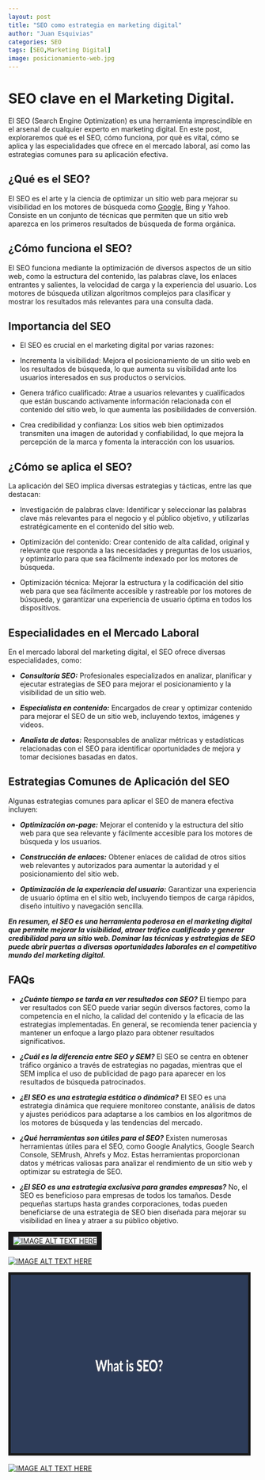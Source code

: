 ```yaml
---
layout: post
title: "SEO como estrategia en marketing digital"
author: "Juan Esquivias"
categories: SEO
tags: [SEO,Marketing Digital]
image: posicionamiento-web.jpg
---
```


# SEO clave en el Marketing Digital.

El SEO (Search Engine Optimization) es una herramienta imprescindible en el arsenal de cualquier experto en marketing digital. En este post, exploraremos qué es el SEO, cómo funciona, por qué es vital, cómo se aplica y las especialidades que ofrece en el mercado laboral, así como las estrategias comunes para su aplicación efectiva.

## ¿Qué es el SEO?
El SEO es el arte y la ciencia de optimizar un sitio web para mejorar su visibilidad en los motores de búsqueda como [Google](https://www.google.com), Bing y Yahoo. Consiste en un conjunto de técnicas que permiten que un sitio web aparezca en los primeros resultados de búsqueda de forma orgánica.

## ¿Cómo funciona el SEO?
El SEO funciona mediante la optimización de diversos aspectos de un sitio web, como la estructura del contenido, las palabras clave, los enlaces entrantes y salientes, la velocidad de carga y la experiencia del usuario. Los motores de búsqueda utilizan algoritmos complejos para clasificar y mostrar los resultados más relevantes para una consulta dada.

Importancia del SEO
-------------------
* El SEO es crucial en el marketing digital por varias razones:

* Incrementa la visibilidad: Mejora el posicionamiento de un sitio web en los resultados de búsqueda, lo que aumenta su visibilidad ante los usuarios interesados en sus productos o servicios.

* Genera tráfico cualificado: Atrae a usuarios relevantes y cualificados que están buscando activamente información relacionada con el contenido del sitio web, lo que aumenta las posibilidades de conversión.

* Crea credibilidad y confianza: Los sitios web bien optimizados transmiten una imagen de autoridad y confiabilidad, lo que mejora la percepción de la marca y fomenta la interacción con los usuarios.

## ¿Cómo se aplica el SEO?
La aplicación del SEO implica diversas estrategias y tácticas, entre las que destacan:

* Investigación de palabras clave: Identificar y seleccionar las palabras clave más relevantes para el negocio y el público objetivo, y utilizarlas estratégicamente en el contenido del sitio web.

* Optimización del contenido: Crear contenido de alta calidad, original y relevante que responda a las necesidades y preguntas de los usuarios, y optimizarlo para que sea fácilmente indexado por los motores de búsqueda.

* Optimización técnica: Mejorar la estructura y la codificación del sitio web para que sea fácilmente accesible y rastreable por los motores de búsqueda, y garantizar una experiencia de usuario óptima en todos los dispositivos.

## Especialidades en el Mercado Laboral
En el mercado laboral del marketing digital, el SEO ofrece diversas especialidades, como:

* **_Consultoría SEO:_** Profesionales especializados en analizar, planificar y ejecutar estrategias de SEO para mejorar el posicionamiento y la visibilidad de un sitio web.

* **_Especialista en contenido:_** Encargados de crear y optimizar contenido para mejorar el SEO de un sitio web, incluyendo textos, imágenes y videos.

* **_Analista de datos:_** Responsables de analizar métricas y estadísticas relacionadas con el SEO para identificar oportunidades de mejora y tomar decisiones basadas en datos.

## Estrategias Comunes de Aplicación del SEO
Algunas estrategias comunes para aplicar el SEO de manera efectiva incluyen:

* **_Optimización on-page:_** Mejorar el contenido y la estructura del sitio web para que sea relevante y fácilmente accesible para los motores de búsqueda y los usuarios.

* **_Construcción de enlaces:_** Obtener enlaces de calidad de otros sitios web relevantes y autorizados para aumentar la autoridad y el posicionamiento del sitio web.

* **_Optimización de la experiencia del usuario:_** Garantizar una experiencia de usuario óptima en el sitio web, incluyendo tiempos de carga rápidos, diseño intuitivo y navegación sencilla.

**_En resumen, el SEO es una herramienta poderosa en el marketing digital que permite mejorar la visibilidad, atraer tráfico cualificado y generar credibilidad para un sitio web. Dominar las técnicas y estrategias de SEO puede abrir puertas a diversas oportunidades laborales en el competitivo mundo del marketing digital._**

## FAQs

* **_¿Cuánto tiempo se tarda en ver resultados con SEO?_**
El tiempo para ver resultados con SEO puede variar según diversos factores, como la competencia en el nicho, la calidad del contenido y la eficacia de las estrategias implementadas. En general, se recomienda tener paciencia y mantener un enfoque a largo plazo para obtener resultados significativos.

* **_¿Cuál es la diferencia entre SEO y SEM?_**
El SEO se centra en obtener tráfico orgánico a través de estrategias no pagadas, mientras que el SEM implica el uso de publicidad de pago para aparecer en los resultados de búsqueda patrocinados.

* **_¿El SEO es una estrategia estática o dinámica?_**
El SEO es una estrategia dinámica que requiere monitoreo constante, análisis de datos y ajustes periódicos para adaptarse a los cambios en los algoritmos de los motores de búsqueda y las tendencias del mercado.

* **_¿Qué herramientas son útiles para el SEO?_**
Existen numerosas herramientas útiles para el SEO, como Google Analytics, Google Search Console, SEMrush, Ahrefs y Moz. Estas herramientas proporcionan datos y métricas valiosas para analizar el rendimiento de un sitio web y optimizar su estrategia de SEO.

* **_¿El SEO es una estrategia exclusiva para grandes empresas?_**
No, el SEO es beneficioso para empresas de todos los tamaños. Desde pequeñas startups hasta grandes corporaciones, todas pueden beneficiarse de una estrategia de SEO bien diseñada para mejorar su visibilidad en línea y atraer a su público objetivo.


<a href="http://www.youtube.com/watch?feature=player_embedded&v=YOUTUBE_VIDEO_ID_HERE
" target="_blank"><img src="http://img.youtube.com/vi/YOUTUBE_VIDEO_ID_HERE/0.jpg" 
alt="IMAGE ALT TEXT HERE" width="240" height="180" border="10" /></a>


[![IMAGE ALT TEXT HERE](http://img.youtube.com/vi/YOUTUBE_VIDEO_ID_HERE/0.jpg)](http://www.youtube.com/watch?v=YOUTUBE_VIDEO_ID_HERE)



<a href="https://youtu.be/R-XxAk8-OXY" target="_blank"><img src="../assets/img/concepto-seo.jpg" alt="video sobre concepto de SEO" width="480" height="360" border="5" /></a>


[![IMAGE ALT TEXT HERE](http://img.youtube.com/vi/YOUTUBE_VIDEO_ID_HERE/0.jpg)](http://www.youtube.com/watch?v=YOUTUBE_VIDEO_ID_HERE)